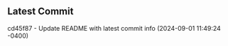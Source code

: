 
## Latest Commit
cd45f87 - Update README with latest commit info (2024-09-01 11:49:24 -0400) <Yunxi-Zhou>
